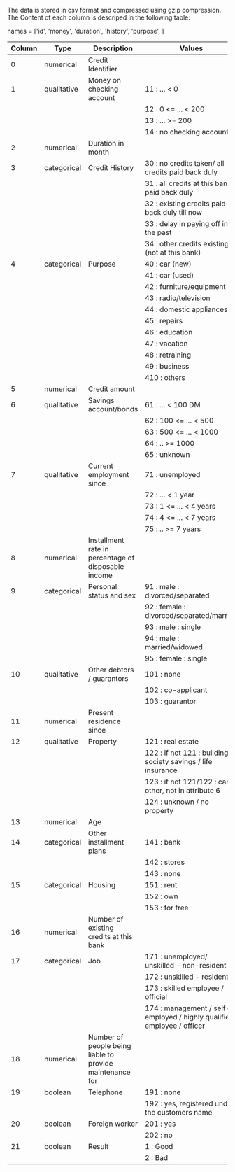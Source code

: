 The data is stored in csv format and compressed using gzip compression. The Content of each column is descriped in the following table:

names = ['id', 'money', 'duration', 'history', 'purpose', ]

| Column | Type        | Description               | Values |
|--------|-------------|---------------------------|--------|
| 0      | numerical   | Credit Identifier         |        |
| 1      | qualitative | Money on checking account | 11 : ... < 0
|        |             |                           | 12 : 0 <= ... < 200
|        |             |                           | 13 : ... >= 200
|        |             |                           | 14 : no checking account
| 2      | numerical   | Duration in month
| 3      | categorical | Credit History            | 30 : no credits taken/ all credits paid back duly
|        |             |                           | 31 : all credits at this bank paid back duly
|        |             |                           | 32 : existing credits paid back duly till now
|        |             |                           | 33 : delay in paying off in the past
|        |             |                           | 34 : other credits existing (not at this bank)
| 4      | categorical | Purpose                   | 40 : car (new)
|        |             |                           | 41 : car (used)
|        |             |                           | 42 : furniture/equipment
|        |             |                           | 43 : radio/television
|        |             |                           | 44 : domestic appliances
|        |             |                           | 45 : repairs
|        |             |                           | 46 : education
|        |             |                           | 47 : vacation
|        |             |                           | 48 : retraining
|        |             |                           | 49 : business
|        |             |                           | 410 : others
| 5      | numerical   | Credit amount
| 6      | qualitative | Savings account/bonds     | 61 : ... < 100 DM
|        |             |                           | 62 : 100 <= ... < 500
|        |             |                           | 63 : 500 <= ... < 1000
|        |             |                           | 64 : .. >= 1000
|        |             |                           | 65 : unknown
| 7      | qualitative | Current employment since  | 71 : unemployed
|        |             |                           | 72 : ... < 1 year
|        |             |                           | 73 : 1 <= ... < 4 years
|        |             |                           | 74 : 4 <= ... < 7 years
|        |             |                           | 75 : .. >= 7 years
| 8      | numerical   | Installment rate in percentage of disposable income |
| 9      | categorical | Personal status and sex   | 91 : male : divorced/separated
|        |             |                           | 92 : female : divorced/separated/married
|        |             |                           | 93 : male : single
|        |             |                           | 94 : male : married/widowed
|        |             |                           | 95 : female : single
| 10     | qualitative | Other debtors / guarantors | 101 : none
|        |             |                           | 102 : co-applicant
|        |             |                           | 103 : guarantor
| 11     | numerical   | Present residence since 
| 12     | qualitative | Property                  | 121 : real estate
|        |             |                           | 122 : if not 121 : building society savings / life insurance
|        |             |                           | 123 : if not 121/122 : car or other, not in attribute 6
|        |             |                           | 124 : unknown / no property
| 13     | numerical   | Age
| 14     | categorical | Other installment plans   | 141 : bank
|        |             |                           | 142 : stores
|        |             |                           | 143 : none
| 15     | categorical | Housing                   | 151 : rent
|        |             |                           | 152 : own
|        |             |                           | 153 : for free
| 16     | numerical   | Number of existing credits at this bank
| 17     | categorical | Job                       | 171 : unemployed/ unskilled - non-resident
|        |             |                           | 172 : unskilled - resident
|        |             |                           | 173 : skilled employee / official
|        |             |                           | 174 : management / self-employed / highly qualified employee / officer
| 18     | numerical   | Number of people being liable to provide maintenance for
| 19     | boolean     | Telephone                 | 191 : none
|        |             |                           | 192 : yes, registered under the customers name
| 20     | boolean     | Foreign worker            | 201 : yes
|        |             |                           | 202 : no 
| 21     | boolean     | Result                    | 1 : Good
|        |             |                           | 2 : Bad
